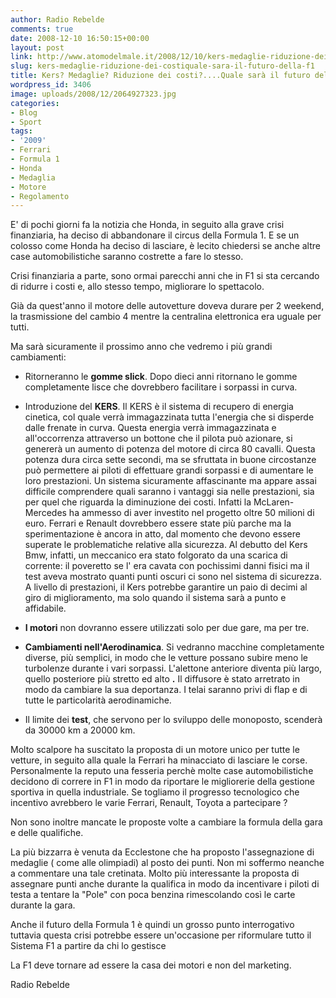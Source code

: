 ```yaml
---
author: Radio Rebelde
comments: true
date: 2008-12-10 16:50:15+00:00
layout: post
link: http://www.atomodelmale.it/2008/12/10/kers-medaglie-riduzione-dei-costiquale-sara-il-futuro-della-f1/
slug: kers-medaglie-riduzione-dei-costiquale-sara-il-futuro-della-f1
title: Kers? Medaglie? Riduzione dei costi?....Quale sarà il futuro della F1?
wordpress_id: 3406
image: uploads/2008/12/2064927323.jpg
categories:
- Blog
- Sport
tags:
- '2009'
- Ferrari
- Formula 1
- Honda
- Medaglia
- Motore
- Regolamento
---
```


E' di pochi giorni fa la notizia che Honda, in seguito alla grave crisi finanziaria, ha deciso di abbandonare il circus della Formula 1. E se un colosso come Honda ha deciso di lasciare, è lecito chiedersi se anche altre case automobilistiche saranno costrette a fare lo stesso.

Crisi finanziaria a parte, sono ormai parecchi anni che in F1 si sta cercando di ridurre i costi e, allo stesso tempo, migliorare lo spettacolo.

Già da quest'anno il motore delle autovetture doveva durare per 2 weekend, la trasmissione del cambio 4 mentre la centralina elettronica era uguale per tutti.

Ma sarà sicuramente il prossimo anno che vedremo i più grandi cambiamenti:

	
  * Ritorneranno le **gomme slick**. Dopo dieci anni ritornano le gomme completamente lisce che dovrebbero facilitare i sorpassi in curva.

	
  * Introduzione del **KERS**. Il KERS è il sistema di recupero di energia cinetica, col quale verrà immagazzinata tutta l'energia che si disperde dalle frenate in curva. Questa energia verrà immagazzinata e all'occorrenza attraverso un bottone che il pilota può azionare, si genererà un aumento di potenza del motore di circa 80 cavalli. Questa potenza dura circa sette secondi, ma se sfruttata in buone circostanze può permettere ai piloti di effettuare grandi sorpassi e di aumentare le loro prestazioni. Un sistema sicuramente affascinante ma appare assai difficile comprendere quali saranno i vantaggi sia nelle prestazioni, sia per quel che riguarda la diminuzione dei costi. Infatti la McLaren-Mercedes ha ammesso di aver investito nel progetto oltre 50 milioni di euro. Ferrari e Renault dovrebbero essere state più parche ma la sperimentazione è ancora in atto, dal momento che devono essere superate le problematiche relative alla sicurezza. Al debutto del Kers Bmw, infatti, un meccanico era stato folgorato da una scarica di corrente: il poveretto se l' era cavata con pochissimi danni fisici ma il test aveva mostrato quanti punti oscuri ci sono nel sistema di sicurezza.  A livello di prestazioni, il Kers potrebbe garantire un paio di decimi al giro di miglioramento, ma solo quando il sistema sarà a punto e affidabile.

	
  * **I motori** non dovranno essere utilizzati solo per due gare, ma per tre.

	
  * **Cambiamenti nell'Aerodinamica**. Si vedranno macchine completamente diverse, più semplici, in modo che le vetture possano subire meno le turbolenze durante i vari sorpassi. L'alettone anteriore diventa più largo, quello posteriore più stretto ed alto **.** Il diffusore è stato arretrato in modo da cambiare la sua deportanza. I telai saranno privi di flap e di tutte le particolarità aerodinamiche.

	
  * Il limite dei **test**, che servono per lo sviluppo delle monoposto, scenderà da 30000 km a 20000 km.

Molto scalpore ha suscitato la proposta di un motore unico per tutte le vetture, in seguito alla quale la Ferrari ha minacciato di lasciare le corse. Personalmente la reputo una fesseria perchè molte case automobilistiche decidono di correre in F1 in modo da riportare le migliorerie della gestione sportiva in quella industriale. Se togliamo il progresso tecnologico che incentivo avrebbero le varie Ferrari, Renault, Toyota a partecipare ?

Non sono inoltre mancate le proposte volte a cambiare la formula della gara e delle qualifiche.

La più bizzarra è venuta da Ecclestone che ha proposto l'assegnazione di medaglie ( come alle olimpiadi) al posto dei punti. Non mi soffermo neanche a commentare una tale cretinata. Molto più interessante la proposta di assegnare punti anche durante la qualifica in modo da incentivare i piloti di testa a tentare la "Pole" con poca benzina rimescolando così le carte durante la gara.

Anche il futuro della Formula 1 è quindi un grosso punto interrogativo tuttavia questa crisi potrebbe essere un'occasione per riformulare tutto il Sistema F1 a partire da chi lo gestisce

La F1 deve tornare ad essere la casa dei motori e non del marketing.

Radio Rebelde
